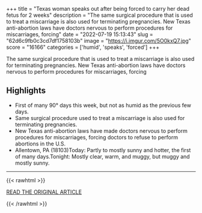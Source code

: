 +++
title = "Texas woman speaks out after being forced to carry her dead fetus for 2 weeks"
description = "The same surgical procedure that is used to treat a miscarriage is also used for terminating pregnancies. New Texas anti-abortion laws have doctors nervous to perform procedures for miscarriages, forcing"
date = "2022-07-19 15:13:43"
slug = "62d6c9fb0c3cd7df1758103b"
image = "https://i.imgur.com/5O0kxQ7.jpg"
score = "16166"
categories = ['humid', 'speaks', 'forced']
+++

The same surgical procedure that is used to treat a miscarriage is also used for terminating pregnancies. New Texas anti-abortion laws have doctors nervous to perform procedures for miscarriages, forcing

## Highlights

- First of many 90° days this week, but not as humid as the previous few days.
- Same surgical procedure used to treat a miscarriage is also used for terminating pregnancies.
- New Texas anti-abortion laws have made doctors nervous to perform procedures for miscarriages, forcing  doctors to refuse to perform abortions in the U.S.
- Allentown, PA (18103)Today: Partly to mostly sunny and hotter, the first of many days.Tonight: Mostly clear, warm, and muggy, but muggy and mostly sunny.

---

{{< rawhtml >}}
  <p class="article-category">
    <a target="_blank" href="https://www.wfmz.com/news/cnn/health/texas-woman-speaks-out-after-being-forced-to-carry-her-dead-fetus-for-2-weeks/video_10431599-00ab-56ee-8aa3-fd6c25dc3f38.html">READ THE ORIGINAL ARTICLE</a>
  </p>
{{< /rawhtml >}}

